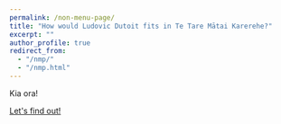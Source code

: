 ```yaml
---
permalink: /non-menu-page/
title: "How would Ludovic Dutoit fits in Te Tare Mātai Karerehe?"
excerpt: ""
author_profile: true
redirect_from: 
  - "/nmp/"
  - "/nmp.html"
---
```



Kia ora!

[Let's find out!](www.google.com)
